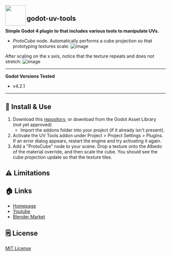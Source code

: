 <img src="addons/vertex_painter/icon.png" width="64" align="left" />

## godot-uv-tools
 
**Simple Godot 4 plugin to that includes various tools to manipulate UVs.**
- *ProtoCube* node. Automatically performs a cube projection so that prototyping textures scale:
![image](https://github.com/bikemurt/godot-uv-tools/assets/23486102/9b9f14d1-e9de-4c05-b917-7105059c9616)

After scaling on the x axis, notice that the texture repeats and does not stretch:
![image](https://github.com/bikemurt/godot-uv-tools/assets/23486102/8ca0c3bd-0a8c-44c2-b8f3-71f3aab10ead)

---

**Godot Versions Tested**

- v4.2.1

---
## 🚀 Install & Use

1. Download this [repository](https://github.com/bikemurt/godot-uv-tools/), or download from the Godot Asset Library (not yet approved)
    - Import the addons folder into your project (if it already isn't present).
2. Activate the UV Tools addon under Project > Project Settings > Plugins. If an error dialog appears, restart the engine and try activating it again.
3. Add a "ProtoCube" node to your scene. Drop a texture onto the Albedo of the material override, and then scale the cube. You should see the cube projection update so that the texture tiles.

## ⚠️ Limitations

## 🏠 Links

- [Homepage](https://www.michaeljared.ca/)
- [Youtube](https://www.youtube.com/@michaeljburt)
- [Blender Market](https://blendermarket.com/creators/michaeljared)

## 🗒️ License

[MIT License](/LICENSE)
